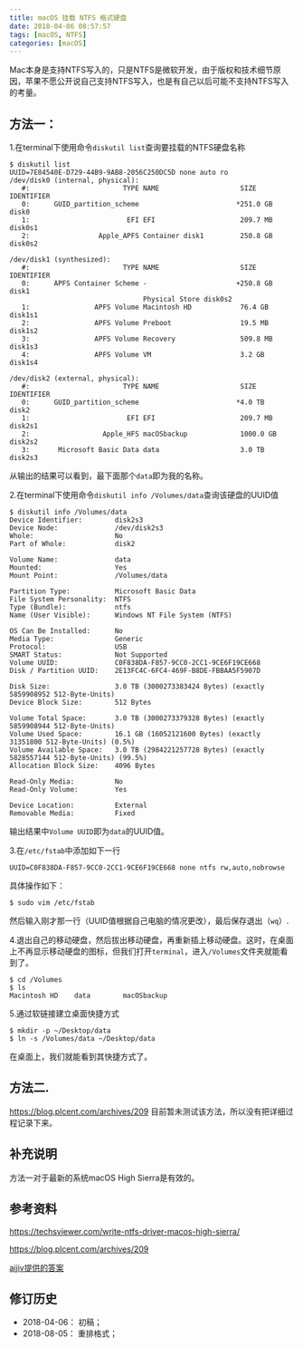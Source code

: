 ```yaml
---
title: macOS 挂载 NTFS 格式硬盘
date: 2018-04-06 08:57:57
tags: [macOS, NTFS]
categories: [macOS]
---
```


Mac本身是支持NTFS写入的，只是NTFS是微软开发，由于版权和技术细节原因，苹果不愿公开说自己支持NTFS写入，也是有自己以后可能不支持NTFS写入的考量。

<!-- more -->

## 方法一：

1.在terminal下使用命令`diskutil list`查询要挂载的NTFS硬盘名称
```
$ diskutil list
UUID=7E84540E-D729-44B9-9AB8-2056C250DC5D none auto ro
/dev/disk0 (internal, physical):
   #:                       TYPE NAME                    SIZE       IDENTIFIER
   0:      GUID_partition_scheme                        *251.0 GB   disk0
   1:                        EFI EFI                     209.7 MB   disk0s1
   2:                 Apple_APFS Container disk1         250.8 GB   disk0s2

/dev/disk1 (synthesized):
   #:                       TYPE NAME                    SIZE       IDENTIFIER
   0:      APFS Container Scheme -                      +250.8 GB   disk1
                                 Physical Store disk0s2
   1:                APFS Volume Macintosh HD            76.4 GB    disk1s1
   2:                APFS Volume Preboot                 19.5 MB    disk1s2
   3:                APFS Volume Recovery                509.8 MB   disk1s3
   4:                APFS Volume VM                      3.2 GB     disk1s4

/dev/disk2 (external, physical):
   #:                       TYPE NAME                    SIZE       IDENTIFIER
   0:      GUID_partition_scheme                        *4.0 TB     disk2
   1:                        EFI EFI                     209.7 MB   disk2s1
   2:                  Apple_HFS macOSbackup             1000.0 GB  disk2s2
   3:       Microsoft Basic Data data                    3.0 TB     disk2s3
```
从输出的结果可以看到，最下面那个`data`即为我的名称。

2.在terminal下使用命令`diskutil info /Volumes/data`查询该硬盘的UUID值
```
$ diskutil info /Volumes/data
Device Identifier:        disk2s3
Device Node:              /dev/disk2s3
Whole:                    No
Part of Whole:            disk2

Volume Name:              data
Mounted:                  Yes
Mount Point:              /Volumes/data

Partition Type:           Microsoft Basic Data
File System Personality:  NTFS
Type (Bundle):            ntfs
Name (User Visible):      Windows NT File System (NTFS)

OS Can Be Installed:      No
Media Type:               Generic
Protocol:                 USB
SMART Status:             Not Supported
Volume UUID:              C0F838DA-F857-9CC0-2CC1-9CE6F19CE668
Disk / Partition UUID:    2E13FC4C-6FC4-469F-B8DE-FBBAA5F5907D

Disk Size:                3.0 TB (3000273383424 Bytes) (exactly 5859908952 512-Byte-Units)
Device Block Size:        512 Bytes

Volume Total Space:       3.0 TB (3000273379328 Bytes) (exactly 5859908944 512-Byte-Units)
Volume Used Space:        16.1 GB (16052121600 Bytes) (exactly 31351800 512-Byte-Units) (0.5%)
Volume Available Space:   3.0 TB (2984221257728 Bytes) (exactly 5828557144 512-Byte-Units) (99.5%)
Allocation Block Size:    4096 Bytes

Read-Only Media:          No
Read-Only Volume:         Yes

Device Location:          External
Removable Media:          Fixed
```
输出结果中`Volume UUID`即为`data`的UUID值。

3.在`/etc/fstab`中添加如下一行
```
UUID=C0F838DA-F857-9CC0-2CC1-9CE6F19CE668 none ntfs rw,auto,nobrowse
```
具体操作如下：
```
$ sudo vim /etc/fstab
```
然后输入刚才那一行（UUID值根据自己电脑的情况更改），最后保存退出（`wq`）.

4.退出自己的移动硬盘，然后拔出移动硬盘，再重新插上移动硬盘。这时，在桌面上不再显示移动硬盘的图标，但我们打开`terminal`，进入`/Volumes`文件夹就能看到了。
```
$ cd /Volumes
$ ls
Macintosh HD	data		macOSbackup
```
5.通过软链接建立桌面快捷方式
```
$ mkdir -p ~/Desktop/data
$ ln -s /Volumes/data ~/Desktop/data
```
在桌面上，我们就能看到其快捷方式了。

## 方法二.

https://blog.plcent.com/archives/209
目前暂未测试该方法，所以没有把详细过程记录下来。

## 补充说明

方法一对于最新的系统macOS High Sierra是有效的。


## 参考资料

https://techsviewer.com/write-ntfs-driver-macos-high-sierra/

https://blog.plcent.com/archives/209

[aijiv提供的答案](https://www.zhihu.com/question/19571334)

## 修订历史

- 2018-04-06： 初稿；
- 2018-08-05： 重排格式； 


